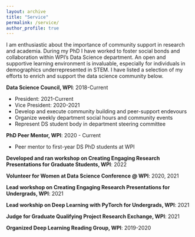 ```yaml
---
layout: archive
title: "Service"
permalink: /service/
author_profile: true
---
```


I am enthusiastic about the importance of community support in research and
academia. During my PhD I have worked to foster social bonds and
collaboration within WPI’s Data Science department. An open and supportive
learning environment is invaluable, especially for individuals in demographics
underrepresented in STEM. I have listed a selection of my efforts to enrich
and support the data science community below.

**Data Science Council, WPI**: 2018-Current
- President: 2021-Current
- Vice President: 2020-2021
- Develop and execute community building and peer-support endevours
- Organize weekly department social hours and community events 
- Represent DS student body in department steering committee

**PhD Peer Mentor, WPI**: 2020 - Current
- Peer mentor to first-year DS PhD students at WPI 

**Developed and ran workshop on Creating Engaging Research Presentations for Graduate Students, WPI**: 2022

**Volunteer for Women at Data Science Conference @ WPI**: 2020, 2021

**Lead workshop on Creating Engaging Research Presentations for Undergrads, WPI**: 2021

**Lead workship on Deep Learning with PyTorch for Undergrads, WPI**: 2021

**Judge for Graduate Qualifying Project Research Exchange, WPI**: 2021

**Organized Deep Learning Reading Group, WPI**: 2019-2020

